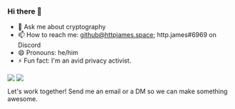 ### Hi there 👋

- 💬 Ask me about cryptography
- 📫 How to reach me: github@httpjames.space; http.james#6969 on Discord
- 😄 Pronouns: he/him
- ⚡ Fun fact: I'm an avid privacy activist.
<a>
  <img align="center" src="https://github-readme-stats.vercel.app/api/top-langs/?username=httpjamesm&theme=tokyonight&layout=compact" />
</a>
<a>
  <img align="center" src="https://github-readme-stats.vercel.app/api?username=httpjamesm" />
</a>

Let's work together! Send me an email or a DM so we can make something awesome.
